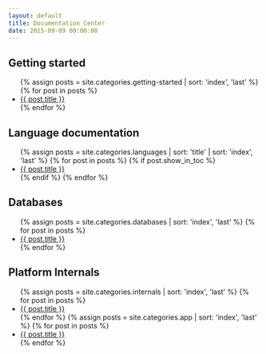 ```yaml
---
layout: default
title: Documentation Center
date: 2015-09-09 00:00:00
---
```


<div class="mdl-grid">
  <div class="mdl-card mdl-shadow--2dp mdl-cell mdl-cell--6-col">
    <div class="mdl-card__title" id="getting-started">
      <h2 class="mdl-card__title-text">Getting started</h2>
    </div>
    <div class="mdl-card__supporting-text">
      <ul class="list-unstyled">
	{% assign posts = site.categories.getting-started | sort: 'index', 'last' %}
	{% for post in posts %}
	<li>
          <a href="{{ post.url }}">{{ post.title }}</a>
	</li>
	{% endfor %}
      </ul>
    </div>
  </div>
  <div class="mdl-card mdl-shadow--2dp mdl-cell mdl-cell--6-col">
    <div class="mdl-card__title" id="language-documentation">
      <h2 class="mdl-card__title-text">Language documentation</h2>
    </div>
    <div class="mdl-card__supporting-text">
      <ul class="list-unstyled">
	{% assign posts = site.categories.languages | sort: 'title' | sort: 'index', 'last' %}
	{% for post in posts %}
	{% if post.show_in_toc %}
	<li>
          <a href="{{ post.url }}">{{ post.title }}</a>
	</li>
	{% endif %}
	{% endfor %}
      </ul>
    </div>
  </div>
  <div class="mdl-card mdl-shadow--2dp mdl-cell mdl-cell--6-col">
    <div class="mdl-card__title" id="databases">
      <h2 class="mdl-card__title-text">Databases</h2>
    </div>
    <div class="mdl-card__supporting-text">
      <ul class="list-unstyled">
	{% assign posts = site.categories.databases | sort: 'index', 'last' %}
	{% for post in posts %}
	<li>
          <a href="{{ post.url }}">{{ post.title }}</a>
	</li>
	{% endfor %}
      </ul>
    </div>
  </div>
  <div class="mdl-card mdl-shadow--2dp mdl-cell mdl-cell--6-col">
    <div class="mdl-card__title" id="platform-internals">
      <h2 class="mdl-card__title-text">Platform Internals</h2>
    </div>
    <div class="mdl-card__supporting-text">
      <ul class="list-unstyled">
	{% assign posts = site.categories.internals | sort: 'index', 'last' %}
	{% for post in posts %}
	<li>
          <a href="{{ post.url }}">{{ post.title }}</a>
	</li>
	{% endfor %}
	{% assign posts = site.categories.app | sort: 'index', 'last' %}
	{% for post in posts %}
	<li>
          <a href="{{ post.url }}">{{ post.title }}</a>
	</li>
	{% endfor %}
      </ul>
    </div>
  </div>
</div>
